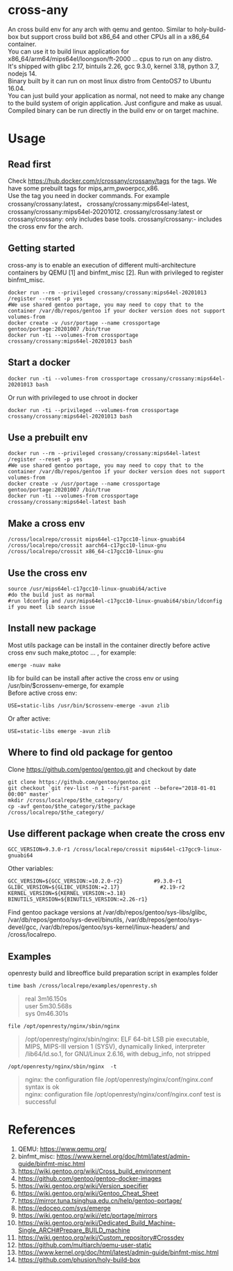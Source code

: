 # cross-any
An cross build env for any arch with qemu and gentoo. Similar to holy-build-box but support cross build bot x86_64 and other CPUs all in a x86_64 container.      
You can use it to build linux application for x86_64/arm64/mips64el/loongson/ft-2000 ... cpus to run on any distro.  
It's shipped with glibc 2.17, bintuils 2.26, gcc 9.3.0, kernel 3.18, python 3.7, nodejs 14.  
Binary built by it can run on most linux distro from CentoOS7 to Ubuntu 16.04.  
You can just build your application as normal, not need to make any change to the build system of origin application. Just configure and make as usual.   
Compiled binary can be run directly in the build env or on target machine.
# Usage
## Read first
Check https://hub.docker.com/r/crossany/crossany/tags for the tags. We have some prebuilt tags for mips,arm,pwoerpcc,x86.  
Use the tag you need in docker commands. For example crossany/crossany:latest， crossany/crossany:mips64el-latest, crossany/crossany:mips64el-20201012. crossany/crossany:latest or crossany/crossany:<date>  only includes base tools.  crossany/crossany:<arch>-<date> includes the cross env for the arch.  
## Getting started
cross-any is to enable an execution of different multi-architecture containers by QEMU [1] and binfmt_misc [2].
Run with privileged to register binfmt_misc.
```shell
docker run --rm --privileged crossany/crossany:mips64el-20201013 /register --reset -p yes
#We use shared gentoo portage, you may need to copy that to the container /var/db/repos/gentoo if your docker version does not support volumes-from
docker create -v /usr/portage --name crossportage gentoo/portage:20201007 /bin/true
docker run -ti --volumes-from crossportage  crossany/crossany:mips64el-20201013 bash
```
## Start a docker 
```shell
docker run -ti --volumes-from crossportage crossany/crossany:mips64el-20201013 bash
```
Or run with privileged to use chroot in docker  
```shell
docker run -ti --privileged --volumes-from crossportage crossany/crossany:mips64el-20201013 bash
```
## Use a prebuilt env
```shell
docker run --rm --privileged crossany/crossany:mips64el-latest /register --reset -p yes
#We use shared gentoo portage, you may need to copy that to the container /var/db/repos/gentoo if your docker version does not support volumes-from
docker create -v /usr/portage --name crossportage gentoo/portage:20201007 /bin/true
docker run -ti --volumes-from crossportage  crossany/crossany:mips64el-latest bash
```
## Make a cross env
```shell
/cross/localrepo/crossit mips64el-c17gcc10-linux-gnuabi64
/cross/localrepo/crossit aarch64-c17gcc10-linux-gnu
/cross/localrepo/crossit x86_64-c17gcc10-linux-gnu
```
## Use the cross env
```shell
source /usr/mips64el-c17gcc10-linux-gnuabi64/active
#do the build just as normal
#run ldconfig and /usr/mips64el-c17gcc10-linux-gnuabi64/sbin/ldconfig if you meet lib search issue
```
## Install new package
Most utils package can be install in the container directly before active cross env such make,ptotoc ... , for example:   
```shell
emerge -nuav make
```
lib for build can be install after active the cross env or using /usr/bin/$crossenv-emerge, for example  
Before active cross env:  
```shell
USE=static-libs /usr/bin/$crossenv-emerge -avun zlib
```   
Or after active:  
```shell
USE=static-libs emerge -avun zlib
```
## Where to find old package for gentoo
Clone https://github.com/gentoo/gentoo.git and checkout by date  
```shell
git clone https://github.com/gentoo/gentoo.git
git checkout `git rev-list -n 1 --first-parent --before="2018-01-01 00:00" master`
mkdir /cross/localrepo/$the_category/
cp -avf gentoo/$the_category/$the_package  /cross/localrepo/$the_category/
```
## Use different package when create the cross env
```
GCC_VERSION=9.3.0-r1 /cross/localrepo/crossit mips64el-c17gcc9-linux-gnuabi64
```
Other variables:  
```
GCC_VERSION=${GCC_VERSION:=10.2.0-r2}          #9.3.0-r1  
GLIBC_VERSION=${GLIBC_VERSION:=2.17}             #2.19-r2
KERNEL_VERSION=${KERNEL_VERSION:=3.18}
BINUTILS_VERSION=${BINUTILS_VERSION:=2.26-r1}
```
Find gentoo package versions at /var/db/repos/gentoo/sys-libs/glibc, /var/db/repos/gentoo/sys-devel/binutils, /var/db/repos/gentoo/sys-devel/gcc, /var/db/repos/gentoo/sys-kernel/linux-headers/ and /cross/localrepo.  
## Examples
   openresty build and libreoffice build preparation script in examples folder  
```
time bash /cross/localrepo/examples/openresty.sh
```
>real	3m16.150s  
>user	5m30.568s  
>sys	0m46.301s  
   ```
file /opt/openresty/nginx/sbin/nginx 
   ```
>/opt/openresty/nginx/sbin/nginx: ELF 64-bit LSB pie executable, MIPS, MIPS-III version 1 (SYSV), dynamically linked, interpreter /lib64/ld.so.1, for GNU/Linux 2.6.16, with debug_info, not stripped
```
/opt/openresty/nginx/sbin/nginx  -t
```
>nginx: the configuration file /opt/openresty/nginx/conf/nginx.conf syntax is ok  
>nginx: configuration file /opt/openresty/nginx/conf/nginx.conf test is successful  
# References
1. QEMU: https://www.qemu.org/
1. binfmt_misc: https://www.kernel.org/doc/html/latest/admin-guide/binfmt-misc.html
1. https://wiki.gentoo.org/wiki/Cross_build_environment
1. https://github.com/gentoo/gentoo-docker-images
1. https://wiki.gentoo.org/wiki/Version_specifier
1. https://wiki.gentoo.org/wiki/Gentoo_Cheat_Sheet
1. https://mirror.tuna.tsinghua.edu.cn/help/gentoo-portage/
1. https://edoceo.com/sys/emerge
1. https://wiki.gentoo.org/wiki//etc/portage/mirrors
1. https://wiki.gentoo.org/wiki/Dedicated_Build_Machine-Single_ARCH#Prepare_BUILD_machine
1. https://wiki.gentoo.org/wiki/Custom_repository#Crossdev
1. https://github.com/multiarch/qemu-user-static
1. https://www.kernel.org/doc/html/latest/admin-guide/binfmt-misc.html
1. https://github.com/phusion/holy-build-box